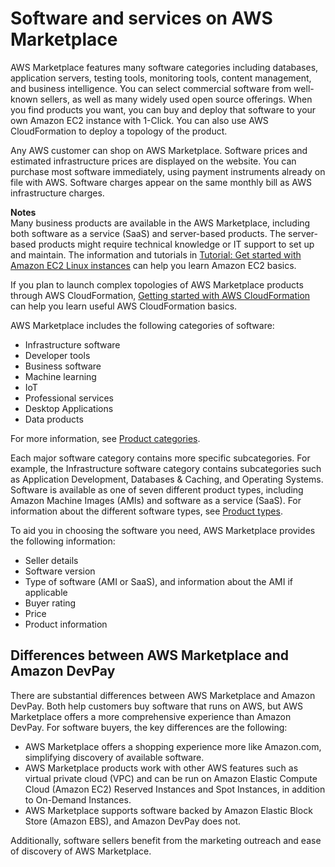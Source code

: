 # Software and services on AWS Marketplace<a name="buyer-software-and-services"></a>

 AWS Marketplace features many software categories including databases, application servers, testing tools, monitoring tools, content management, and business intelligence\. You can select commercial software from well\-known sellers, as well as many widely used open source offerings\. When you find products you want, you can buy and deploy that software to your own Amazon EC2 instance with 1\-Click\. You can also use AWS CloudFormation to deploy a topology of the product\. 

Any AWS customer can shop on AWS Marketplace\. Software prices and estimated infrastructure prices are displayed on the website\. You can purchase most software immediately, using payment instruments already on file with AWS\. Software charges appear on the same monthly bill as AWS infrastructure charges\. 

**Notes**  
Many business products are available in the AWS Marketplace, including both software as a service \(SaaS\) and server\-based products\. The server\-based products might require technical knowledge or IT support to set up and maintain\.
The information and tutorials in [Tutorial: Get started with Amazon EC2 Linux instances](https://docs.aws.amazon.com/AWSEC2/latest/UserGuide/EC2_GetStarted.html) can help you learn Amazon EC2 basics\.   

If you plan to launch complex topologies of AWS Marketplace products through AWS CloudFormation, [Getting started with AWS CloudFormation](https://docs.aws.amazon.com/AWSCloudFormation/latest/UserGuide/GettingStarted.html) can help you learn useful AWS CloudFormation basics\. 

 AWS Marketplace includes the following categories of software: 
+ Infrastructure software
+ Developer tools 
+ Business software
+ Machine learning
+ IoT 
+ Professional services
+ Desktop Applications 
+ Data products

For more information, see [Product categories](buyer-product-categories.md)\.

Each major software category contains more specific subcategories\. For example, the Infrastructure software category contains subcategories such as Application Development, Databases & Caching, and Operating Systems\. Software is available as one of seven different product types, including Amazon Machine Images \(AMIs\) and software as a service \(SaaS\)\. For information about the different software types, see [Product types](buyer-product-types.md)\. 

 To aid you in choosing the software you need, AWS Marketplace provides the following information: 
+  Seller details 
+  Software version 
+  Type of software \(AMI or SaaS\), and information about the AMI if applicable 
+  Buyer rating 
+  Price 
+  Product information 

## Differences between AWS Marketplace and Amazon DevPay<a name="how-is-aws-marketplace-different-from-devpay"></a>

There are substantial differences between AWS Marketplace and Amazon DevPay\. Both help customers buy software that runs on AWS, but AWS Marketplace offers a more comprehensive experience than Amazon DevPay\. For software buyers, the key differences are the following: 
+  AWS Marketplace offers a shopping experience more like Amazon\.com, simplifying discovery of available software\. 
+  AWS Marketplace products work with other AWS features such as virtual private cloud \(VPC\) and can be run on Amazon Elastic Compute Cloud \(Amazon EC2\) Reserved Instances and Spot Instances, in addition to On\-Demand Instances\. 
+  AWS Marketplace supports software backed by Amazon Elastic Block Store \(Amazon EBS\), and Amazon DevPay does not\.

 Additionally, software sellers benefit from the marketing outreach and ease of discovery of AWS Marketplace\. 